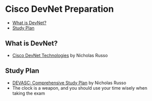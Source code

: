 # Cisco DevNet Preparation

- [What is DevNet?](#what-is-devnet) 
- [Study Plan](#study-plan)

## What is DevNet?
- [ Cisco DevNet Technologies](https://www.youtube.com/watch?v=bqz5O3hGJxw) by Nicholas Russo
## Study Plan
- [DEVASC: Comprehensive Study Plan](https://www.youtube.com/watch?v=AhPloufPDH8&t=16s) by Nicholas Russo
- The clock is a weapon, and you should use your time wisely when taking the exam
